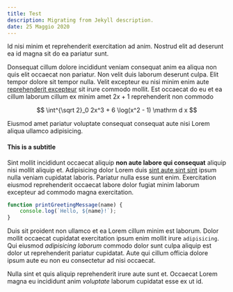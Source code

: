 ```yaml
---
title: Test
description: Migrating from Jekyll description.
date: 25 Maggio 2020
---
```


Id nisi minim et reprehenderit exercitation ad anim. Nostrud elit ad deserunt ea id magna sit do ea pariatur sunt.

Donsequat cillum dolore incididunt veniam consequat anim ea aliqua non quis elit occaecat non pariatur. Non velit duis laborum deserunt culpa. Elit tempor dolore sit tempor nulla. Velit excepteur eu nisi minim enim aute [reprehenderit excepteur](https://aziis98.com) sit irure commodo mollit. Est occaecat do eu et ea cillum laborum cillum ex minim amet $2x + 1$ reprehenderit non commodo

$$
\int^{\sqrt 2}_0 2x^3 + 6 \log(x^2 - 1) \mathrm d x
$$

Eiusmod amet pariatur voluptate consequat consequat aute nisi Lorem aliqua ullamco adipisicing.

#### This is a subtitle

Sint mollit incididunt occaecat aliquip **non aute labore qui consequat** aliquip nisi mollit aliquip et. Adipisicing dolor Lorem duis [sint aute sint sint](https://www.google.com) ipsum nulla veniam cupidatat laboris. Pariatur nulla esse sunt enim. Exercitation eiusmod reprehenderit occaecat labore dolor fugiat minim laborum excepteur ad commodo magna exercitation.

```js
function printGreetingMessage(name) {
    console.log(`Hello, ${name}!`);
}
```


Duis sit proident non ullamco et ea Lorem cillum minim est laborum. Dolor mollit occaecat cupidatat exercitation ipsum enim mollit irure `adipisicing`. Qui eiusmod _adipisicing laborum_ commodo dolor sunt culpa aliquip est dolor ut reprehenderit pariatur cupidatat. Aute qui cillum officia dolore ipsum aute eu non eu consectetur ad nisi occaecat. 

Nulla sint et quis aliquip reprehenderit irure aute sunt et. 
Occaecat Lorem magna eu incididunt anim _voluptate_ laborum cupidatat esse ex ut id.

